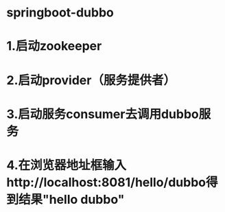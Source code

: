 # springboot-dubbo

# 1.启动zookeeper
# 2.启动provider（服务提供者）
# 3.启动服务consumer去调用dubbo服务
# 4.在浏览器地址框输入 http://localhost:8081/hello/dubbo得到结果"hello dubbo"